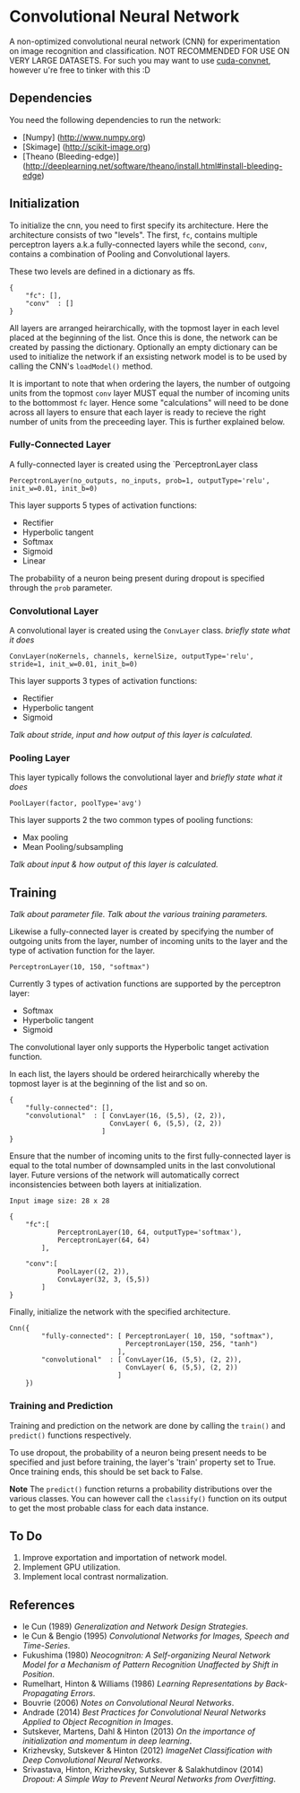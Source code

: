 Convolutional Neural Network
============================

A non-optimized convolutional neural network (CNN) for experimentation on image recognition and classification. NOT RECOMMENDED FOR USE ON VERY LARGE DATASETS. For such you may want to use [cuda-convnet](https://code.google.com/p/cuda-convnet/), however u're free to tinker with this :D


Dependencies
------------

You need the following dependencies to run the network:

* [Numpy] (http://www.numpy.org)
* [Skimage] (http://scikit-image.org)
* [Theano (Bleeding-edge)] (http://deeplearning.net/software/theano/install.html#install-bleeding-edge)


Initialization
--------------

To initialize the cnn, you need to first specify its architecture. Here the architecture consists of two "levels". The first, `fc`, contains multiple perceptron layers a.k.a fully-connected layers while the second, `conv`, contains a combination of Pooling and Convolutional layers.

These two levels are defined in a dictionary as ffs.

	{
		"fc": [],
		"conv"  : []
	}

All layers are arranged heirarchically, with the topmost layer in each level placed at the beginning of the list. Once this is done, the network can be created by passing the dictionary. Optionally an empty dictionary can be used to initialize the network if an exsisting network model is to be used by calling the CNN's `loadModel()` method.

It is important to note that when ordering the layers, the number of outgoing units from the topmost `conv` layer MUST equal the number of incoming units to the bottommost `fc` layer. Hence some "calculations" will need to be done across all layers to ensure that each layer is ready to recieve the right number of units from the preceeding layer. This is further explained below.


### Fully-Connected Layer

A fully-connected layer is created using the `PerceptronLayer class

	PerceptronLayer(no_outputs, no_inputs, prob=1, outputType='relu', init_w=0.01, init_b=0)

This layer supports 5 types of activation functions:

* Rectifier
* Hyperbolic tangent
* Softmax
* Sigmoid
* Linear

The probability of a neuron being present during dropout is specified through the `prob` parameter.


### Convolutional Layer

A convolutional layer is created using the `ConvLayer` class. *briefly state what it does*

	ConvLayer(noKernels, channels, kernelSize, outputType='relu', stride=1, init_w=0.01, init_b=0)

This layer supports 3 types of activation functions:

* Rectifier
* Hyperbolic tangent
* Sigmoid

*Talk about stride, input and how output of this layer is calculated.*


### Pooling Layer

This layer typically follows the convolutional layer and *briefly state what it does*

	PoolLayer(factor, poolType='avg')

This layer supports 2 the two common types of pooling functions:

* Max pooling
* Mean Pooling/subsampling

*Talk about input & how output of this layer is calculated.*


Training
--------

*Talk about parameter file.*
*Talk about the various training parameters.*

Likewise a fully-connected layer is created by specifying the number of outgoing units from the layer, number of incoming units to the layer and the type of activation function for the layer.

	PerceptronLayer(10, 150, "softmax")

Currently 3 types of activation functions are supported by the perceptron layer:

* Softmax
* Hyperbolic tangent
* Sigmoid

The convolutional layer only supports the Hyperbolic tanget activation function.

In each list, the layers should be ordered heirarchically whereby the topmost layer is at the beginning of the list and so on.


	{
		"fully-connected": [],
		"convolutional"  : [ ConvLayer(16, (5,5), (2, 2)),
						     ConvLayer( 6, (5,5), (2, 2))
						   ]
	}

Ensure that the number of incoming units to the first fully-connected layer is equal to the total number of downsampled units in the last convolutional layer. Future versions of the network will automatically correct inconsistencies between both layers at initialization. 

	Input image size: 28 x 28

	{
		"fc":[
				PerceptronLayer(10, 64, outputType='softmax'),
				PerceptronLayer(64, 64)
			],

		"conv":[
				PoolLayer((2, 2)),
				ConvLayer(32, 3, (5,5))
			]
	}

Finally, initialize the network with the specified architecture.

	Cnn({
			"fully-connected": [ PerceptronLayer( 10, 150, "softmax"),
								 PerceptronLayer(150, 256, "tanh")
							   ],
			"convolutional"  : [ ConvLayer(16, (5,5), (2, 2)),
							     ConvLayer( 6, (5,5), (2, 2))
							   ]
	 	})


### Training and Prediction

Training and prediction on the network are done by calling the `train()` and `predict()` functions respectively.

To use dropout, the probability of a neuron being present needs to be specified and just before training, the layer's 'train' property set to True. Once training ends, this should be set back to False. 

**Note** The `predict()` function returns a probability distributions over the various classes. You can however call the `classify()` function on its output to get the most probable class for each data instance.

To Do
-----

1. Improve exportation and importation of network model.
2. Implement GPU utilization.
3. Implement local contrast normalization.

References
----------

* le Cun (1989) *Generalization and Network Design Strategies*. 
* le Cun & Bengio (1995) *Convolutional Networks for Images, Speech and Time-Series*.
* Fukushima (1980) *Neocognitron: A Self-organizing Neural Network Model for a Mechanism of Pattern Recognition Unaffected by Shift in Position*.
* Rumelhart, Hinton & Williams (1986) *Learning Representations by Back-Propagating Errors*.
* Bouvrie (2006) *Notes on Convolutional Neural Networks*.
* Andrade (2014) *Best Practices for Convolutional Neural Networks Applied to Object Recognition in Images*.
* Sutskever, Martens, Dahl & Hinton (2013) *On the importance of initialization and momentum in deep learning*.
* Krizhevsky, Sutskever & Hinton (2012) *ImageNet Classification with Deep Convolutional Neural Networks*.
* Srivastava, Hinton, Krizhevsky, Sutskever & Salakhutdinov (2014) *Dropout: A Simple Way to Prevent Neural Networks from Overfitting*.